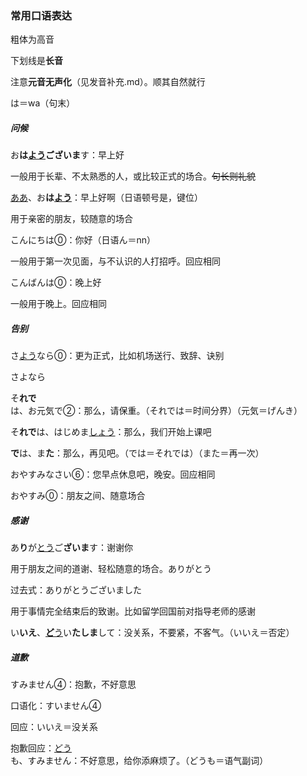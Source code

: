 ### 常用口语表达

粗体为高音

下划线是**长音**

注意**元音无声化**（见发音补充.md）。顺其自然就行

は＝wa（句末）

##### 问候

お**は<u>よう</u>**ご**ざいま**す：早上好

一般用于长辈、不太熟悉的人，或比较正式的场合。~~句长则礼貌~~

<u>ああ</u>、お**は<u>よう</u>**：早上好啊（日语顿号是，键位）

用于亲密的朋友，较随意的场合

こんにちは⓪：你好（日语ん＝nn）

一般用于第一次见面，与不认识的人打招呼。回应相同

こんばんは⓪：晚上好

一般用于晚上。回应相同

##### 告别 

さ<u>よう</u>なら⓪：更为正式，比如机场送行、致辞、诀别

さよなら

そ**れで**は、お元気で②：那么，请保重。（それでは＝时间分界）（元気＝げんき）

そ**れで**は、はじめま<u>しょう</u>：那么，我们开始上课吧

**で**は、ま**た**：那么，再见吧。（では＝それでは）（また＝再一次）

おやすみなさい⑥：您早点休息吧，晚安。回应相同

おやすみ⓪：朋友之间、随意场合

##### 感谢

あ**り**が<u>とう</u>ご**ざいま**す：谢谢你

用于朋友之间的道谢、轻松随意的场合。ありがとう

过去式：ありがとうございました

用于事情完全结束后的致谢。比如留学回国前对指导老师的感谢

い**いえ**、<u>**ど**う</u>い**たしま**して：没关系，不要紧，不客气。（いいえ＝否定）

##### 道歉

すみません④：抱歉，不好意思

口语化：すいません④

回应：いいえ＝没关系

抱歉回应：<u>どう</u>も、すみません：不好意思，给你添麻烦了。（どうも＝语气副词）
